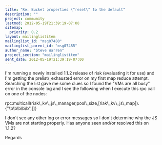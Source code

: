 ```yaml
---
title: "Re: Bucket properties \"reset\" to the default"
description: ""
project: community
lastmod: 2012-05-19T21:39:19-07:00
sitemap:
  priority: 0.2
layout: mailinglistitem
mailinglist_id: "msg07488"
mailinglist_parent_id: "msg07485"
author_name: "Steve Warren"
project_section: "mailinglistitem"
sent_date: 2012-05-19T21:39:19-07:00
---
```



I'm running a newly installed 1.1.2 release of riak (evaluating it for use)
and I'm getting the prelist\\_exhausted error on my first map reduce attempt.
Searching the list gave me some clues so I found the "VMs are all busy"
error in the console log and I see the following when I execute this rpc
call on one of the nodes:

rpc:multicall(riak\\_kv\\_js\\_manager,pool\\_size,[riak\\_kv\\_js\\_map]).
{"\\b\\b\\b\\b\\b",[]}

I don't see any other log or error messages so I don't determine why the JS
VMs are not starting properly. Has anyone seen and/or resolved this on
1.1.2?

Regards
